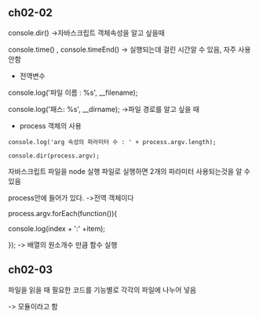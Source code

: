 ## ch02-02

console.dir() ->자바스크립트 객체속성을 알고 싶을때

console.time() , console.timeEnd() -> 실행되는데 걸린 시간알 수 있음, 자주 사용 안함



- 전역변수

console.log('파일 이름 : %s', __filename);

console.log('패스: %s', __dirname); ->파일 경로를 알고 싶을 때



- process 객체의 사용

```
console.log('arg 속성의 파라미터 수 : ' + process.argv.length);

console.dir(process.argv);
```

자바스크립트 파일을 node 실행 파일로 실행하면  2개의 파라미터 사용되는것을 알 수 있음

process안에 들어가 있다. ->전역 객체이다



process.argv.forEach(function()){

console.log(index + ':' +item);

}); ->  배열의 원소개수 만큼 함수 실행



## ch02-03

파일을 읽을 때 필요한 코드를 기능별로 각각의 파일에 나누어 넣음

-> 모듈이라고 함

